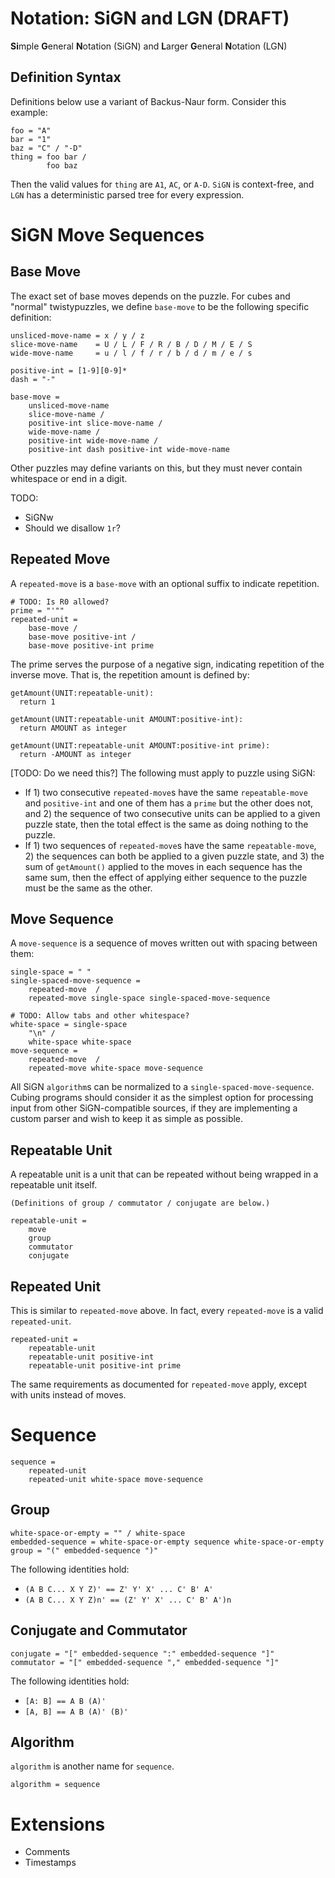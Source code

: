 # Notation: SiGN and LGN (DRAFT)

**Si**mple **G**eneral **N**otation (SiGN) and **L**arger **G**eneral **N**otation (LGN)

## Definition Syntax

Definitions below use a variant of Backus-Naur form. Consider this example:

    foo = "A"
    bar = "1"
    baz = "C" / "-D"
    thing = foo bar /
            foo baz

Then the valid values for `thing` are `A1`, `AC`, or `A-D`. `SiGN` is context-free, and `LGN` has a deterministic parsed tree for every expression.

# SiGN Move Sequences

## Base Move

The exact set of base moves depends on the puzzle. For cubes and "normal" twistypuzzles, we define `base-move` to be the following specific definition:

    unsliced-move-name = x / y / z
    slice-move-name    = U / L / F / R / B / D / M / E / S
    wide-move-name     = u / l / f / r / b / d / m / e / s

    positive-int = [1-9][0-9]*
    dash = "-"

    base-move =
        unsliced-move-name
        slice-move-name /
        positive-int slice-move-name /
        wide-move-name /
        positive-int wide-move-name /
        positive-int dash positive-int wide-move-name

Other puzzles may define variants on this, but they must never contain whitespace or end in a digit.

TODO:
- SiGNw
- Should we disallow `1r`?

## Repeated Move

A `repeated-move` is a `base-move` with an optional suffix to indicate repetition.

    # TODO: Is R0 allowed?
    prime = "'""
    repeated-unit =
        base-move /
        base-move positive-int /
        base-move positive-int prime

The prime serves the purpose of a negative sign, indicating repetition of the inverse move. That is, the repetition amount is defined by:

    getAmount(UNIT:repeatable-unit):
      return 1

    getAmount(UNIT:repeatable-unit AMOUNT:positive-int):
      return AMOUNT as integer

    getAmount(UNIT:repeatable-unit AMOUNT:positive-int prime):
      return -AMOUNT as integer

[TODO: Do we need this?] The following must apply to puzzle using SiGN:

- If 1) two consecutive `repeated-move`s have the same `repeatable-move` and `positive-int` and one of them has a `prime` but the other does not, and 2) the sequence of two consecutive units can be applied to a given puzzle state, then the total effect is the same as doing nothing to the puzzle.
- If 1) two sequences of `repeated-move`s have the same `repeatable-move`, 2) the sequences can both be applied to a given puzzle state, and 3) the sum of `getAmount()` applied to the moves in each sequence has the same sum, then the effect of applying either sequence to the puzzle must be the same as the other.

## Move Sequence

A `move-sequence` is a sequence of moves written out with spacing between them:

    single-space = " "
    single-spaced-move-sequence = 
        repeated-move  /
        repeated-move single-space single-spaced-move-sequence

    # TODO: Allow tabs and other whitespace?
    white-space = single-space
        "\n" /
        white-space white-space
    move-sequence = 
        repeated-move  /
        repeated-move white-space move-sequence

All SiGN `algorithm`s can be normalized to a `single-spaced-move-sequence`. Cubing programs should consider it as the simplest option for processing input from other SiGN-compatible sources, if they are implementing a custom parser and wish to keep it as simple as possible.


## Repeatable Unit

A repeatable unit is a unit that can be repeated without being wrapped in a repeatable unit itself.

    (Definitions of group / commutator / conjugate are below.)

    repeatable-unit =
        move
        group
        commutator
        conjugate

## Repeated Unit

This is similar to `repeated-move` above. In fact, every `repeated-move` is a valid `repeated-unit`.

    repeated-unit =
        repeatable-unit
        repeatable-unit positive-int
        repeatable-unit positive-int prime

The same requirements as documented for `repeated-move` apply, except with units instead of moves.

# Sequence

    sequence = 
        repeated-unit 
        repeated-unit white-space move-sequence

## Group

    white-space-or-empty = "" / white-space
    embedded-sequence = white-space-or-empty sequence white-space-or-empty
    group = "(" embedded-sequence ")"

The following identities hold:

- `(A B C... X Y Z)' == Z' Y' X' ... C' B' A'`
- `(A B C... X Y Z)n' == (Z' Y' X' ... C' B' A')n`

## Conjugate and Commutator

    conjugate = "[" embedded-sequence ":" embedded-sequence "]"
    commutator = "[" embedded-sequence "," embedded-sequence "]"

The following identities hold:

- `[A: B] == A B (A)'`
- `[A, B] == A B (A)' (B)'`

## Algorithm

`algorithm` is another name for `sequence`.

    algorithm = sequence

# Extensions

- Comments
- Timestamps
